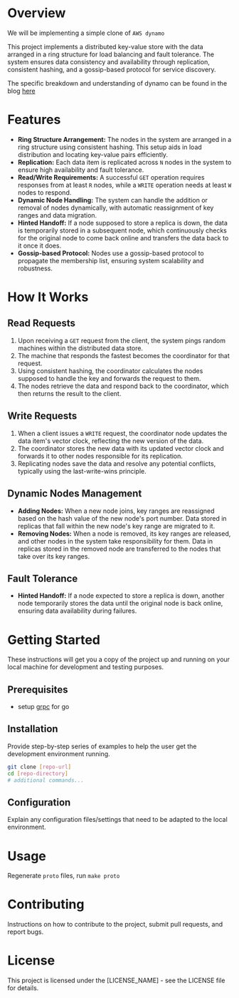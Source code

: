 # Overview

We will be implementing a simple clone of `AWS dynamo`

This project implements a distributed key-value store with the data arranged in a ring structure for load balancing and fault tolerance. The system ensures data consistency and availability through replication, consistent hashing, and a gossip-based protocol for service discovery.

The specific breakdown and understanding of dynamo can be found in the blog [here](https://blog.weihong.tech/Projects/Distributed-Systems/Introduction)

# Features

- **Ring Structure Arrangement:** The nodes in the system are arranged in a ring structure using consistent hashing. This setup aids in load distribution and locating key-value pairs efficiently.
- **Replication:** Each data item is replicated across `N` nodes in the system to ensure high availability and fault tolerance.
- **Read/Write Requirements:** A successful `GET` operation requires responses from at least `R` nodes, while a `WRITE` operation needs at least `W` nodes to respond.
- **Dynamic Node Handling:** The system can handle the addition or removal of nodes dynamically, with automatic reassignment of key ranges and data migration.
- **Hinted Handoff:** If a node supposed to store a replica is down, the data is temporarily stored in a subsequent node, which continuously checks for the original node to come back online and transfers the data back to it once it does.
- **Gossip-based Protocol:** Nodes use a gossip-based protocol to propagate the membership list, ensuring system scalability and robustness.

# How It Works

## Read Requests

1. Upon receiving a `GET` request from the client, the system pings random machines within the distributed data store.
2. The machine that responds the fastest becomes the coordinator for that request.
3. Using consistent hashing, the coordinator calculates the nodes supposed to handle the key and forwards the request to them.
4. The nodes retrieve the data and respond back to the coordinator, which then returns the result to the client.

## Write Requests

1. When a client issues a `WRITE` request, the coordinator node updates the data item's vector clock, reflecting the new version of the data.
2. The coordinator stores the new data with its updated vector clock and forwards it to other nodes responsible for its replication.
3. Replicating nodes save the data and resolve any potential conflicts, typically using the last-write-wins principle.

## Dynamic Nodes Management

- **Adding Nodes:** When a new node joins, key ranges are reassigned based on the hash value of the new node's port number. Data stored in replicas that fall within the new node's key range are migrated to it.
- **Removing Nodes:** When a node is removed, its key ranges are released, and other nodes in the system take responsibility for them. Data in replicas stored in the removed node are transferred to the nodes that take over its key ranges.

## Fault Tolerance

- **Hinted Handoff:** If a node expected to store a replica is down, another node temporarily stores the data until the original node is back online, ensuring data availability during failures.

# Getting Started

These instructions will get you a copy of the project up and running on your local machine for development and testing purposes.

## Prerequisites

- setup [grpc](https://grpc.io/docs/languages/go/quickstart/) for go


## Installation

Provide step-by-step series of examples to help the user get the development environment running.

```sh
git clone [repo-url]
cd [repo-directory]
# additional commands...
```

## Configuration

Explain any configuration files/settings that need to be adapted to the local environment.

# Usage

Regenerate `proto` files, run `make proto`


# Contributing

Instructions on how to contribute to the project, submit pull requests, and report bugs.

# License

This project is licensed under the [LICENSE_NAME] - see the LICENSE file for details.
